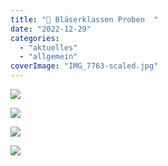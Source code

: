 ```yaml
---
title: "🎺 Bläserklassen Proben ￼"
date: "2022-12-29"
categories: 
  - "aktuelles"
  - "allgemein"
coverImage: "IMG_7763-scaled.jpg"
---
```


[![](IMG_7764-1024x768.jpg)](https://volksschule-partenkirchen.de/wp-content/uploads/IMG_7764-scaled.jpg)

[![](IMG_7763-1024x768.jpg)](https://volksschule-partenkirchen.de/wp-content/uploads/IMG_7763-scaled.jpg)

[![](IMG_7762-1024x768.jpg)](https://volksschule-partenkirchen.de/wp-content/uploads/IMG_7762-scaled.jpg)

[![](IMG_7761-1024x707.jpg)](https://volksschule-partenkirchen.de/wp-content/uploads/IMG_7761-scaled.jpg)
